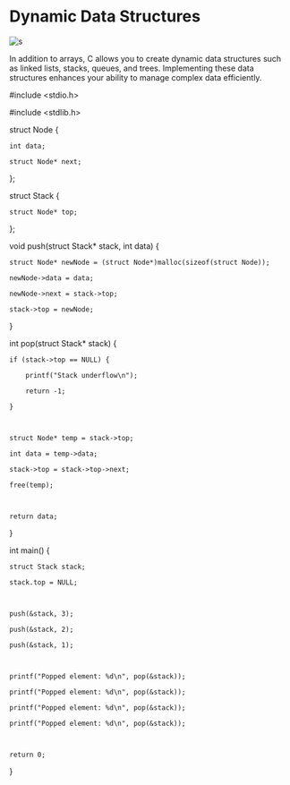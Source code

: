# Dynamic Data Structures

![s](https://github.com/PraveenNanda124/Technical-blogs/assets/116082827/129d6d6a-68f8-4789-b0ad-5707a817fb8d)


In addition to arrays, C allows you to create dynamic data structures such as linked lists, stacks, queues, and trees. Implementing these data structures enhances your ability to manage complex data efficiently.





#include <stdio.h>

#include <stdlib.h>



struct Node {

    int data;

    struct Node* next;

};



struct Stack {

    struct Node* top;

};



void push(struct Stack* stack, int data) {

    struct Node* newNode = (struct Node*)malloc(sizeof(struct Node));

    newNode->data = data;

    newNode->next = stack->top;

    stack->top = newNode;

}



int pop(struct Stack* stack) {

    if (stack->top == NULL) {

        printf("Stack underflow\n");

        return -1;

    }



    struct Node* temp = stack->top;

    int data = temp->data;

    stack->top = stack->top->next;

    free(temp);



    return data;

}



int main() {

    struct Stack stack;

    stack.top = NULL;



    push(&stack, 3);

    push(&stack, 2);

    push(&stack, 1);



    printf("Popped element: %d\n", pop(&stack));

    printf("Popped element: %d\n", pop(&stack));

    printf("Popped element: %d\n", pop(&stack));

    printf("Popped element: %d\n", pop(&stack));



    return 0;

}
